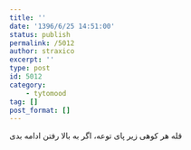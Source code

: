 ```yaml
---
title: ''
date: '1396/6/25 14:51:00'
status: publish
permalink: /5012
author: straxico
excerpt: ''
type: post
id: 5012
category:
    - tytomood
tag: []
post_format: []
---
```

قله هر کوهی زیر پای توعه، اگر به بالا رفتن ادامه بدی